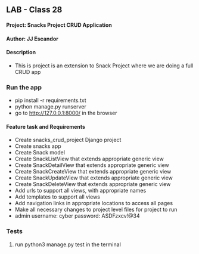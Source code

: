 ## LAB - Class 28

#### Project: Snacks Project CRUD Application
#### Author: JJ Escandor


#### Description

 - This is project is an extension to Snack Project where we are doing a full CRUD app

### Run the app

 - pip install -r requirements.txt
 - python manage.py runserver
 - go to http://127.0.0.1:8000/ in the browser

#### Feature task and Requirements

- Create snacks_crud_project Django project
- Create snacks app
- Create Snack model
- Create SnackListView that extends appropriate generic view
- Create SnackDetailView that extends appropriate generic view
- Create SnackCreateView that extends appropriate generic view
- Create SnackUpdateView that extends appropriate generic view
- Create SnackDeleteView that extends appropriate generic view
- Add urls to support all views, with appropriate names
- Add templates to support all views
- Add navigation links in appropriate locations to access all pages
- Make all necessary changes to project level files for project to run
- admin username: cyber password: ASDFzxcv!@34


### Tests

1. run python3 manage.py test in the terminal
